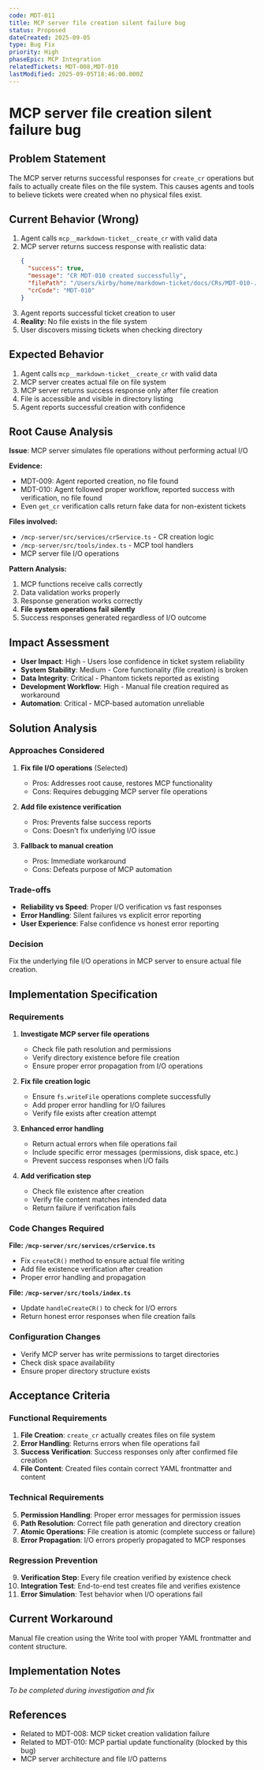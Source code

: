 ```yaml
---
code: MDT-011
title: MCP server file creation silent failure bug
status: Proposed
dateCreated: 2025-09-05
type: Bug Fix
priority: High
phaseEpic: MCP Integration
relatedTickets: MDT-008,MDT-010
lastModified: 2025-09-05T18:46:00.000Z
---
```


# MCP server file creation silent failure bug

## Problem Statement

The MCP server returns successful responses for `create_cr` operations but fails to actually create files on the file system. This causes agents and tools to believe tickets were created when no physical files exist.

## Current Behavior (Wrong)

1. Agent calls `mcp__markdown-ticket__create_cr` with valid data
2. MCP server returns success response with realistic data:
   ```json
   {
     "success": true,
     "message": "CR MDT-010 created successfully",
     "filePath": "/Users/kirby/home/markdown-ticket/docs/CRs/MDT-010-...",
     "crCode": "MDT-010"
   }
   ```
3. Agent reports successful ticket creation to user
4. **Reality**: No file exists in the file system
5. User discovers missing tickets when checking directory

## Expected Behavior

1. Agent calls `mcp__markdown-ticket__create_cr` with valid data
2. MCP server creates actual file on file system
3. MCP server returns success response only after file creation
4. File is accessible and visible in directory listing
5. Agent reports successful creation with confidence

## Root Cause Analysis

**Issue**: MCP server simulates file operations without performing actual I/O

**Evidence:**
- MDT-009: Agent reported creation, no file found
- MDT-010: Agent followed proper workflow, reported success with verification, no file found
- Even `get_cr` verification calls return fake data for non-existent tickets

**Files involved:**
- `/mcp-server/src/services/crService.ts` - CR creation logic
- `/mcp-server/src/tools/index.ts` - MCP tool handlers
- MCP server file I/O operations

**Pattern Analysis:**
1. MCP functions receive calls correctly
2. Data validation works properly  
3. Response generation works correctly
4. **File system operations fail silently**
5. Success responses generated regardless of I/O outcome

## Impact Assessment

- **User Impact**: High - Users lose confidence in ticket system reliability
- **System Stability**: Medium - Core functionality (file creation) is broken
- **Data Integrity**: Critical - Phantom tickets reported as existing
- **Development Workflow**: High - Manual file creation required as workaround
- **Automation**: Critical - MCP-based automation unreliable

## Solution Analysis

### Approaches Considered

1. **Fix file I/O operations** (Selected)
   - Pros: Addresses root cause, restores MCP functionality
   - Cons: Requires debugging MCP server file operations

2. **Add file existence verification** 
   - Pros: Prevents false success reports
   - Cons: Doesn't fix underlying I/O issue

3. **Fallback to manual creation**
   - Pros: Immediate workaround
   - Cons: Defeats purpose of MCP automation

### Trade-offs

- **Reliability vs Speed**: Proper I/O verification vs fast responses
- **Error Handling**: Silent failures vs explicit error reporting
- **User Experience**: False confidence vs honest error reporting

### Decision

Fix the underlying file I/O operations in MCP server to ensure actual file creation.

## Implementation Specification

### Requirements

1. **Investigate MCP server file operations**
   - Check file path resolution and permissions
   - Verify directory existence before file creation
   - Ensure proper error propagation from I/O operations

2. **Fix file creation logic**
   - Ensure `fs.writeFile` operations complete successfully
   - Add proper error handling for I/O failures
   - Verify file exists after creation attempt

3. **Enhanced error handling**
   - Return actual errors when file operations fail
   - Include specific error messages (permissions, disk space, etc.)
   - Prevent success responses when I/O fails

4. **Add verification step**
   - Check file existence after creation
   - Verify file content matches intended data
   - Return failure if verification fails

### Code Changes Required

**File: `/mcp-server/src/services/crService.ts`**
- Fix `createCR()` method to ensure actual file writing
- Add file existence verification after creation
- Proper error handling and propagation

**File: `/mcp-server/src/tools/index.ts`**
- Update `handleCreateCR()` to check for I/O errors
- Return honest error responses when file creation fails

### Configuration Changes

- Verify MCP server has write permissions to target directories
- Check disk space availability
- Ensure proper directory structure exists

## Acceptance Criteria

### Functional Requirements
1. **File Creation**: `create_cr` actually creates files on file system
2. **Error Handling**: Returns errors when file operations fail
3. **Success Verification**: Success responses only after confirmed file creation
4. **File Content**: Created files contain correct YAML frontmatter and content

### Technical Requirements  
5. **Permission Handling**: Proper error messages for permission issues
6. **Path Resolution**: Correct file path generation and directory creation
7. **Atomic Operations**: File creation is atomic (complete success or failure)
8. **Error Propagation**: I/O errors properly propagated to MCP responses

### Regression Prevention
9. **Verification Step**: Every file creation verified by existence check
10. **Integration Test**: End-to-end test creates file and verifies existence
11. **Error Simulation**: Test behavior when I/O operations fail

## Current Workaround

Manual file creation using the Write tool with proper YAML frontmatter and content structure.

## Implementation Notes

*To be completed during investigation and fix*

## References

- Related to MDT-008: MCP ticket creation validation failure 
- Related to MDT-010: MCP partial update functionality (blocked by this bug)
- MCP server architecture and file I/O patterns